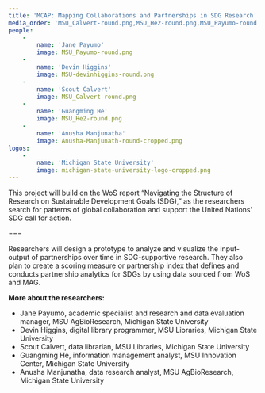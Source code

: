 ```yaml
---
title: 'MCAP: Mapping Collaborations and Partnerships in SDG Research'
media_order: 'MSU_Calvert-round.png,MSU_He2-round.png,MSU_Payumo-round.png,MSU-devinhiggins-round.png,michigan-state-university-logo-cropped.png,Anusha-Manjunath-round-cropped.png'
people:
    -
        name: 'Jane Payumo'
        image: MSU_Payumo-round.png
    -
        name: 'Devin Higgins'
        image: MSU-devinhiggins-round.png
    -
        name: 'Scout Calvert'
        image: MSU_Calvert-round.png
    -
        name: 'Guangming He'
        image: MSU_He2-round.png
    -
        name: 'Anusha Manjunatha'
        image: Anusha-Manjunath-round-cropped.png
logos:
    -
        name: 'Michigan State University'
        image: michigan-state-university-logo-cropped.png
---
```


This project will build on the WoS report “Navigating the Structure of Research on Sustainable Development Goals (SDG),” as the researchers search for patterns of global collaboration and support the United Nations’ SDG call for action.

===

Researchers will design a prototype to analyze and visualize the input-output of partnerships over time in SDG-supportive research. They also plan to create a scoring measure or partnership index that defines and conducts partnership analytics for SDGs by using data sourced from WoS and MAG.

**More about the researchers:**
* Jane Payumo, academic specialist and research and data evaluation manager, MSU AgBioResearch, Michigan State University
* Devin Higgins, digital library programmer, MSU Libraries, Michigan State University
* Scout Calvert, data librarian, MSU Libraries, Michigan State University
* Guangming He, information management analyst, MSU Innovation Center, Michigan State University
* Anusha Manjunatha, data research analyst, MSU AgBioResearch, Michigan State University